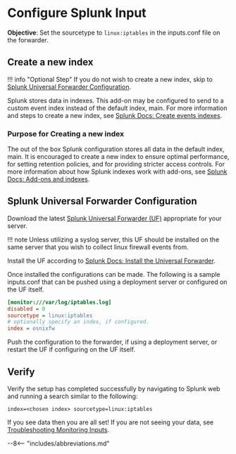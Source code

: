 # Configure Splunk Input

**Objective**: Set the sourcetype to `linux:iptables` in the inputs.conf file on the forwarder.

## Create a new index

!!! info "Optional Step"
    If you do not wish to create a new index, skip to [Splunk Universal Forwarder Configuration](#splunk-universal-forwarder-configuration).

Splunk stores data in indexes. This add-on may be configured to send to a custom event index instead of the default index, main. For more information and steps to create a new index, see [Splunk Docs: Create events indexes](https://docs.splunk.com/Documentation/Splunk/latest/Indexer/Setupmultipleindexes#Create_events_indexes_2).

### Purpose for Creating a new index

The out of the box Splunk configuration stores all data in the default index, main. It is encouraged to create a new index to ensure optimal performance, for setting retention policies, and for providing stricter access controls. For more information about how Splunk indexes work with add-ons, see [Splunk Docs: Add-ons and indexes](https://docs.splunk.com/Documentation/AddOns/released/Overview/Add-onsandindexes).

## Splunk Universal Forwarder Configuration

Download the latest [Splunk Universal Forwarder (UF)](https://www.splunk.com/en_us/download/universal-forwarder.html) appropriate for your server.

!!! note
    Unless utilizing a syslog server, this UF should be installed on the same server that you wish to collect linux firewall events from.

Install the UF according to [Splunk Docs: Install the Universal Forwarder](https://docs.splunk.com/Documentation/Forwarder/latest/Forwarder/Installtheuniversalforwardersoftware).

Once installed the configurations can be made. The following is a sample inputs.conf that can be pushed using a deployment server or configured on the UF itself.

```cfg title="inputs.conf"
[monitor:///var/log/iptables.log]
disabled = 0
sourcetype = linux:iptables
# optionally specify an index, if configured.
index = osnixfw
```

Push the configuration to the forwarder, if using a deployment server, or restart the UF if configuring on the UF itself.

## Verify

Verify the setup has completed successfully by navigating to Splunk web and running a search similar to the following:

```text
index=<chosen index> sourcetype=linux:iptables
```

If you see data then you are all set! If you are not seeing your data, see [Troubleshooting Monitoring Inputs](../troubleshooting/troubleshoot-inputs.md).

--8<-- "includes/abbreviations.md"
